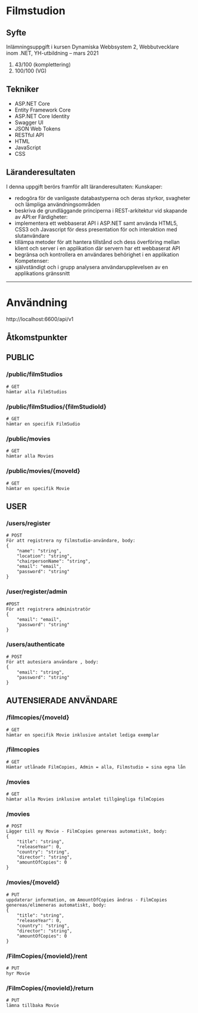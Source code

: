 # Filmstudion
## Syfte 
Inlämningsuppgift i kursen Dynamiska Webbsystem 2, Webbutvecklare inom .NET, YH-utbildning – mars 2021
1.  43/100 (komplettering)
2.  100/100 (VG) 
## Tekniker
* ASP.NET Core 
* Entity Framework Core
* ASP.NET Core Identity
* Swagger UI
* JSON Web Tokens
* RESTful API
* HTML
* JavaScript
* CSS
## Läranderesultaten
I denna uppgift berörs framför allt läranderesultaten:
Kunskaper:
* redogöra för de vanligaste databastyperna och deras styrkor, svagheter och lämpliga användningsområden
* beskriva de grundläggande principerna i REST-arkitektur vid skapande av API:er
Färdigheter:
* implementera ett webbaserat API i ASP.NET samt använda HTML5, CSS3 och Javascript för dess presentation för och interaktion med slutanvändare
* tillämpa metoder för att hantera tillstånd och dess överföring mellan klient och server i en applikation där servern har ett webbaserat API
* begränsa och kontrollera en användares behörighet i en applikation
Kompetenser:
* självständigt och i grupp analysera användarupplevelsen av en applikations gränssnitt
________________________________________________________________________________________________________________________________________________________________________________
# Användning
http://localhost:6600/api/v1
## Åtkomstpunkter
## PUBLIC
### /public/filmStudios
    # GET 
    hämtar alla FilmStudios
### /public/filmStudios/{filmStudioId}
    # GET 
    hämtar en specifik FilmSudio
### /public/movies
    # GET 
    hämtar alla Movies
### /public/movies/{moveId}
    # GET 
    hämtar en specifik Movie

## USER
### /users/register
    # POST
    För att registrera ny filmstudio-användare, body:
    {
        "name": "string",
        "location": "string",
        "chairpersonName": "string",
        "email": "email",
        "password": "string"
    }
### /user/register/admin
    #POST
    För att registrera administratör
    {
        "email": "email",
        "password": "string"
    }
    
### /users/authenticate
    # POST
    För att autesiera användare , body:
    {
        "email": "string",
        "password": "string"
    }

## AUTENSIERADE ANVÄNDARE
### /filmcopies/{moveId}
    # GET 
    hämtar en specifik Movie inklusive antalet lediga exemplar
    
### /filmcopies
    # GET 
    Hämtar utlånade FilmCopies, Admin = alla, Filmstudio = sina egna lån
    
###  /movies
    # GET
    hämtar alla Movies inklusive antalet tillgängliga filmCopies
    
###  /movies
    # POST 
    Lägger till ny Movie - FilmCopies genereas automatiskt, body: 
    {
        "title": "string",
        "releaseYear": 0,
        "country": "string",
        "director": "string",
        "amountOfCopies": 0
    }

### /movies/{moveId}
    # PUT 
    uppdaterar information, om AmountOfCopies ändras - FilmCopies genereas/elimeneras automatiskt, body:
    {
        "title": "string",
        "releaseYear": 0,
        "country": "string",
        "director": "string",
        "amountOfCopies": 0
    }

### /FilmCopies/{movieId}/rent
    # PUT 
    hyr Movie
    
### /FilmCopies/{movieId}/return
    # PUT 
    lämna tillbaka Movie
